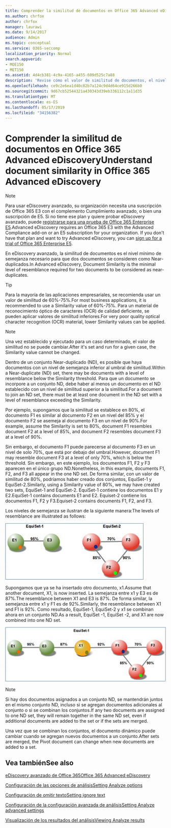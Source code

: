 ```yaml
---
title: Comprender la similitud de documentos en Office 365 Advanced eDiscovery
ms.author: chrfox
author: chrfox
manager: laurawi
ms.date: 9/14/2017
audience: Admin
ms.topic: conceptual
ms.service: O365-seccomp
localization_priority: Normal
search.appverid:
- MOE150
- MET150
ms.assetid: 4d4cb381-4c9a-4165-a455-609d525c7a88
description: 'Revise cómo el valor de similitud de documentos, el nivel mínimo de semejanza entre dos archivos que se consideran casi duplicados, funciona en eDiscovery avanzado de Office 365. '
ms.openlocfilehash: ce9c2e6ea1d40c82b7a124c9d4d64ce915d266b0
ms.sourcegitcommit: 9d67cb52544321a430343d39eb336112c1a11d35
ms.translationtype: MT
ms.contentlocale: es-ES
ms.lasthandoff: 05/17/2019
ms.locfileid: "34156382"
---
```

# <a name="understand-document-similarity-in-office-365-advanced-ediscovery"></a><span data-ttu-id="627bb-103">Comprender la similitud de documentos en Office 365 Advanced eDiscovery</span><span class="sxs-lookup"><span data-stu-id="627bb-103">Understand document similarity in Office 365 Advanced eDiscovery</span></span>

> [!NOTE]
> <span data-ttu-id="627bb-p101">Para usar eDiscovery avanzado, su organización necesita una suscripción de Office 365 E3 con el complemento Cumplimiento avanzado, o bien una suscripción de E5. Si no tiene ese plan y quiere probar eDiscovery avanzado, puede [registrarse para una prueba de Office 365 Enterprise E5](https://go.microsoft.com/fwlink/p/?LinkID=698279).</span><span class="sxs-lookup"><span data-stu-id="627bb-p101">Advanced eDiscovery requires an Office 365 E3 with the Advanced Compliance add-on or an E5 subscription for your organization. If you don't have that plan and want to try Advanced eDiscovery, you can [sign up for a trial of Office 365 Enterprise E5](https://go.microsoft.com/fwlink/p/?LinkID=698279).</span></span> 
  
<span data-ttu-id="627bb-106">En eDiscovery avanzado, la similitud de documentos es el nivel mínimo de semejanza necesario para que dos documentos se consideren como Near-duplicados.</span><span class="sxs-lookup"><span data-stu-id="627bb-106">In Advanced eDiscovery, Document Similarity is the minimal level of resemblance required for two documents to be considered as near-duplicates.</span></span>
  
> [!TIP]
> <span data-ttu-id="627bb-107">Para la mayoría de las aplicaciones empresariales, se recomienda usar un valor de similitud de 60%-75%.</span><span class="sxs-lookup"><span data-stu-id="627bb-107">For most business applications, it is recommended to use a Similarity value of 60%-75%.</span></span> <span data-ttu-id="627bb-108">Para un material de reconocimiento óptico de caracteres (OCR) de calidad deficiente, se pueden aplicar valores de similitud inferiores.</span><span class="sxs-lookup"><span data-stu-id="627bb-108">For very poor quality optical character recognition (OCR) material, lower Similarity values can be applied.</span></span> 
  
> [!NOTE]
> <span data-ttu-id="627bb-109">Una vez establecido y ejecutado para un caso determinado, el valor de similitud no se puede cambiar.</span><span class="sxs-lookup"><span data-stu-id="627bb-109">After it's set and run for a given case, the Similarity value cannot be changed.</span></span> 
  
<span data-ttu-id="627bb-110">Dentro de un conjunto Near-duplicado (ND), es posible que haya documentos con un nivel de semejanza inferior al umbral de similitud.</span><span class="sxs-lookup"><span data-stu-id="627bb-110">Within a Near-duplicate (ND) set, there may be documents with a level of resemblance below the Similarity threshold.</span></span> <span data-ttu-id="627bb-111">Para que un documento se incorpore a un conjunto ND, debe haber al menos un documento en el ND establecido con un nivel de similitud superior a la similitud.</span><span class="sxs-lookup"><span data-stu-id="627bb-111">For a document to join an ND set, there must be at least one document in the ND set with a level of resemblance exceeding the Similarity.</span></span> 
  
<span data-ttu-id="627bb-112">Por ejemplo, supongamos que la similitud se establece en 80%, el documento F1 es similar al documento F2 en un nivel del 85% y el documento F2 se asemeja al documento F3 en un nivel de 90%.</span><span class="sxs-lookup"><span data-stu-id="627bb-112">For example, assume the Similarity is set to 80%, document F1 resembles document F2 at a level of 85%, and document F2 resembles document F3 at a level of 90%.</span></span> 
  
<span data-ttu-id="627bb-113">Sin embargo, el documento F1 puede parecerse al documento F3 en un nivel de solo 70%, que está por debajo del umbral.</span><span class="sxs-lookup"><span data-stu-id="627bb-113">However, document F1 may resemble document F3 at a level of only 70%, which is below the threshold.</span></span> <span data-ttu-id="627bb-114">Sin embargo, en este ejemplo, los documentos F1, F2 y F3 aparecen en el único grupo ND.</span><span class="sxs-lookup"><span data-stu-id="627bb-114">Nonetheless, in this example, documents F1, F2, and F3 all appear in the one ND set.</span></span> <span data-ttu-id="627bb-115">De forma similar, con un valor de similitud de 80%, podríamos haber creado dos conjuntos, EquiSet-1 y EquiSet-2.</span><span class="sxs-lookup"><span data-stu-id="627bb-115">Similarly, using a Similarity value of 80%, we may have created two sets, EquiSet-1 and EquiSet-2.</span></span> <span data-ttu-id="627bb-116">EquiSet-1 contiene los documentos E1 y E2.</span><span class="sxs-lookup"><span data-stu-id="627bb-116">EquiSet-1 contains documents E1 and E2.</span></span> <span data-ttu-id="627bb-117">Equiset-2 contiene los documentos F1, F2 y F3.</span><span class="sxs-lookup"><span data-stu-id="627bb-117">Equiset-2 contains documents F1, F2, and F3.</span></span> 
  
<span data-ttu-id="627bb-118">Los niveles de semejanza se ilustran de la siguiente manera:</span><span class="sxs-lookup"><span data-stu-id="627bb-118">The levels of resemblance are illustrated as follows:</span></span>
  
![Similitud de documentos](media/3907ea7d-e28a-4027-8fc3-be090dd39144.gif)
  
<span data-ttu-id="627bb-120">Supongamos que ya se ha insertado otro documento, x1.</span><span class="sxs-lookup"><span data-stu-id="627bb-120">Assume that another document, X1, is now inserted.</span></span> <span data-ttu-id="627bb-121">La semejanza entre x1 y E3 es de 87%.</span><span class="sxs-lookup"><span data-stu-id="627bb-121">The resemblance between X1 and E3 is 87%.</span></span> <span data-ttu-id="627bb-122">De forma similar, la semejanza entre x1 y F1 es de 92%.</span><span class="sxs-lookup"><span data-stu-id="627bb-122">Similarly, the resemblance between X1 and F1 is 92%.</span></span> <span data-ttu-id="627bb-123">Como resultado, EquiSet-1, EquiSet-2 y x1 se combinan ahora en un conjunto ND.</span><span class="sxs-lookup"><span data-stu-id="627bb-123">As a result, EquiSet -1, EquiSet -2, and X1 are now combined into one ND set.</span></span>
  
![Similitud de documentos](media/d140d347-33d5-475a-af04-594a0f2ab13d.gif)
  
> [!NOTE]
> <span data-ttu-id="627bb-125">Si hay dos documentos asignados a un conjunto ND, se mantendrán juntos en el mismo conjunto ND, incluso si se agregan documentos adicionales al conjunto o si se combinan los conjuntos.</span><span class="sxs-lookup"><span data-stu-id="627bb-125">If any two documents are assigned to one ND set, they will remain together in the same ND set, even if additional documents are added to the set or if the sets are merged.</span></span> 
  
<span data-ttu-id="627bb-126">Una vez que se combinan los conjuntos, el documento dinámico puede cambiar cuando se agregan nuevos documentos a un conjunto.</span><span class="sxs-lookup"><span data-stu-id="627bb-126">After sets are merged, the Pivot document can change when new documents are added to a set.</span></span> 
  
## <a name="see-also"></a><span data-ttu-id="627bb-127">Vea también</span><span class="sxs-lookup"><span data-stu-id="627bb-127">See also</span></span>

[<span data-ttu-id="627bb-128">eDiscovery avanzado de Office 365</span><span class="sxs-lookup"><span data-stu-id="627bb-128">Office 365 Advanced eDiscovery</span></span>](office-365-advanced-ediscovery.md)
  
[<span data-ttu-id="627bb-129">Configuración de las opciones de análisis</span><span class="sxs-lookup"><span data-stu-id="627bb-129">Setting Analyze options</span></span>](set-analyze-options-in-advanced-ediscovery.md)
  
[<span data-ttu-id="627bb-130">Configuración de omitir texto</span><span class="sxs-lookup"><span data-stu-id="627bb-130">Setting ignore text</span></span>](set-ignore-text-in-advanced-ediscovery.md)
  
[<span data-ttu-id="627bb-131">Configuración de la configuración avanzada de análisis</span><span class="sxs-lookup"><span data-stu-id="627bb-131">Setting Analyze advanced settings</span></span>](set-analyze-advanced-settings-in-advanced-ediscovery.md)
  
[<span data-ttu-id="627bb-132">Visualización de los resultados del análisis</span><span class="sxs-lookup"><span data-stu-id="627bb-132">Viewing Analyze results</span></span>](view-analyze-results-in-advanced-ediscovery.md)

